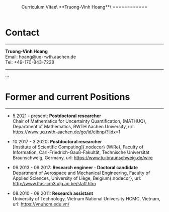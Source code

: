 <header>
Curriculum Vitae\
**Truong-Vinh Hoang**\
============
</header>
<main>

# Contact
  -------------------------------------------------- ----------------------------- --
  **Truong-Vinh Hoang**                                                                                                                                                 
  Email: hoang\@uq-rwth.aachen.de                                                  
  Tel: +49-170-843-7228                                                            
  -------------------------------------------------- ----------------------------- --
:::

# **Former and current Positions**

------------------------------------------------------------------------

-  5.2021 - present: **Postdoctoral
researcher**\
Chair of Mathematics for Uncertainty Quantification,
(MATHUQ), Department of Mathematics, RWTH Aachen University, url:
<https://www.uq.rwth-aachen.de/go/id/eibnp/?lidx=1>

- 10.2017 - 3.2020: **Postdoctoral
researcher**\
[Institute of Scientific Computing]{.nodecor} (WiRe), Faculty of
Information, Carl-Friedrich-Gauß-Fakultät, Technische Universität
Braunschweig, Germany, url: <https://www.tu-braunschweig.de/wire>

- 09.2013 - 09.2017: **Research engineer -
Doctoral candidate**\
Department of Aerospace and Mechanical Engineering, Faculty of Applied
Sciences, University of Liège, Belgium{.nodecor}, url:
<http://www.ltas-cm3.ulg.ac.be/staff.htm>

- 08.2010 - 08.2011: **Research assistant**\
University of Technology, Vietnam National University HCMC, Vietnam,
url: <https://vnuhcm.edu.vn/>

</main>
